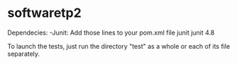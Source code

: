 # softwaretp2
Dependecies:
-Junit: Add those lines to your pom.xml file
<dependency>
    <groupId>junit</groupId>
    <artifactId>junit</artifactId>
    <version>4.8</version>
</dependency>

To launch the tests, just run the directory "test" as a whole or each of its file separately.
